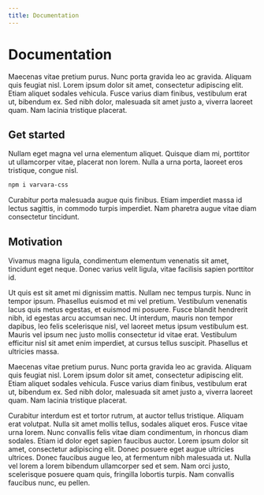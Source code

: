 ```yaml
---
title: Documentation
---
```


# Documentation

Maecenas vitae pretium purus. Nunc porta gravida leo ac gravida. Aliquam quis feugiat nisl. Lorem ipsum dolor sit amet, consectetur adipiscing elit. Etiam aliquet sodales vehicula. Fusce varius diam finibus, vestibulum erat ut, bibendum ex. Sed nibh dolor, malesuada sit amet justo a, viverra laoreet quam. Nam lacinia tristique placerat.

## Get started

Nullam eget magna vel urna elementum aliquet. Quisque diam mi, porttitor ut ullamcorper vitae, placerat non lorem. Nulla a urna porta, laoreet eros tristique, congue nisl.

```bash
npm i varvara-css
```

Curabitur porta malesuada augue quis finibus. Etiam imperdiet massa id lectus sagittis, in commodo turpis imperdiet. Nam pharetra augue vitae diam consectetur tincidunt.

## Motivation

Vivamus magna ligula, condimentum elementum venenatis sit amet, tincidunt eget neque. Donec varius velit ligula, vitae facilisis sapien porttitor id.

Ut quis est sit amet mi dignissim mattis. Nullam nec tempus turpis. Nunc in tempor ipsum. Phasellus euismod et mi vel pretium. Vestibulum venenatis lacus quis metus egestas, et euismod mi posuere. Fusce blandit hendrerit nibh, id egestas arcu accumsan nec. Ut interdum, mauris non tempor dapibus, leo felis scelerisque nisl, vel laoreet metus ipsum vestibulum est. Mauris vel ipsum nec justo mollis consectetur id vitae erat. Vestibulum efficitur nisl sit amet enim imperdiet, at cursus tellus suscipit. Phasellus et ultricies massa.

Maecenas vitae pretium purus. Nunc porta gravida leo ac gravida. Aliquam quis feugiat nisl. Lorem ipsum dolor sit amet, consectetur adipiscing elit. Etiam aliquet sodales vehicula. Fusce varius diam finibus, vestibulum erat ut, bibendum ex. Sed nibh dolor, malesuada sit amet justo a, viverra laoreet quam. Nam lacinia tristique placerat.

Curabitur interdum est et tortor rutrum, at auctor tellus tristique. Aliquam erat volutpat. Nulla sit amet mollis tellus, sodales aliquet eros. Fusce vitae urna lorem. Nunc convallis felis vitae diam condimentum, in rhoncus diam sodales. Etiam id dolor eget sapien faucibus auctor. Lorem ipsum dolor sit amet, consectetur adipiscing elit. Donec posuere eget augue ultricies ultrices. Donec faucibus augue leo, at fermentum nibh malesuada ut. Nulla vel lorem a lorem bibendum ullamcorper sed et sem. Nam orci justo, scelerisque posuere quam quis, fringilla lobortis turpis. Nam convallis faucibus nunc, eu pellen.
